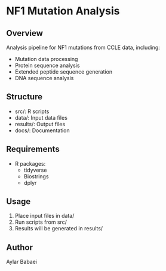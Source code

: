 # NF1 Mutation Analysis

## Overview
Analysis pipeline for NF1 mutations from CCLE data, including:
- Mutation data processing
- Protein sequence analysis
- Extended peptide sequence generation
- DNA sequence analysis

## Structure
- src/: R scripts
- data/: Input data files
- results/: Output files
- docs/: Documentation

## Requirements
- R packages:
  - tidyverse
  - Biostrings
  - dplyr
  
## Usage
1. Place input files in data/
2. Run scripts from src/
3. Results will be generated in results/

## Author
Aylar Babaei
